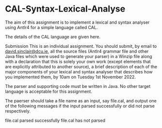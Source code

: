# CAL-Syntax-Lexical-Analyse

The aim of this assignment is to implement a lexical and syntax analyser using Antlr4 for a simple language called CAL.

The details of the CAL language are given here.

Submission
This is an individual assignment. You should submit, by email to david.sinclair@dcu.ie, all the source files (Antlr4 grammar file and other Java files which were used to generate your parser) in a Winzip file along with a declaration that this is solely your own work (except elements that are explicitly attributed to another source), a brief description of each of the major components of your lexical and syntax analyser that describes how you implemented them, by 10am on Tuesday 1st November 2022.

The parser and supporting code must be written in Java. No other target language is acceptable for this assignment.

The paerser should take a file name as an input, say file.cal, and output one of the following messages if the input parsed successfully or did not parse respectively.

file.cal parsed successfully
file.cal has not parsed
